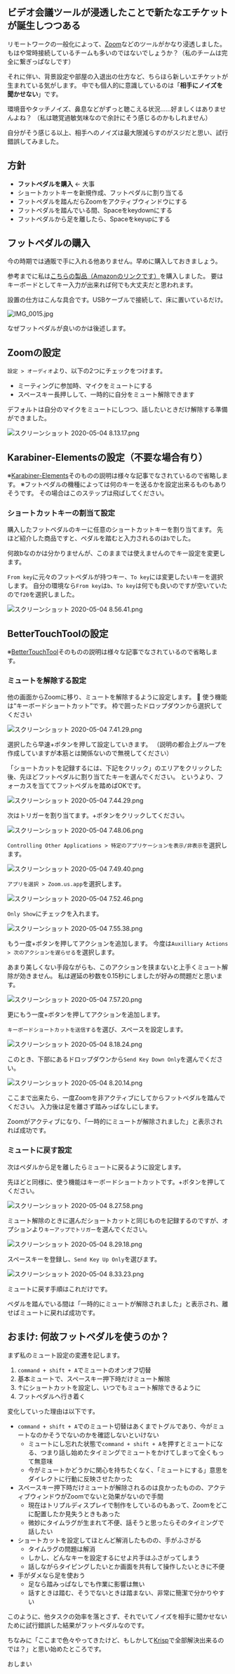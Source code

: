 <!--
title:   ZoomのTips: フットペダルで効率良く自分のミュートのオンオフを切り替える
tags:    BetterTouchTool,Karabiner,karabiner-Elements,zoom
id:      d175f074b5d9677375d8
private: false
-->
## ビデオ会議ツールが浸透したことで新たなエチケットが誕生しつつある

リモートワークの一般化によって、[Zoom](https://zoom.us/)などのツールがかなり浸透しました。
もはや常時接続しているチームも多いのではないでしょうか？（私のチームは完全に繋ぎっぱなしです）

それに伴い、背景設定や部屋の入退出の仕方など、ちらほら新しいエチケットが生まれている気がします。
中でも個人的に意識しているのは「**相手にノイズを聞かせない**」です。

環境音やタッチノイズ、鼻息などがずっと聴こえる状況……好ましくはありませんよね？
（私は聴覚過敏気味なので余計にそう感じるのかもしれません）

自分がそう感じる以上、相手へのノイズは最大限減らすのがスジだと思い、試行錯誤してみました。

## 方針

- **フットペダルを購入** <- 大事
- ショートカットキーを新規作成、フットペダルに割り当てる
- フットペダルを踏んだらZoomをアクティブウィンドウにする
- フットペダルを踏んでいる間、Spaceをkeydownにする
- フットペダルから足を離したら、Spaceをkeyupにする

## フットペダルの購入

今の時期では通販で手に入れる他ありません。早めに購入しておきましょう。

参考までに私は[こちらの製品（Amazonのリンクです）](https://www.amazon.co.jp/dp/B07T2R2CXW)を購入しました。
要はキーボードとしてキー入力が出来れば何でも大丈夫だと思われます。

設置の仕方はこんな具合です。USBケーブルで接続して、床に置いているだけ。

![IMG_0015.jpg](https://qiita-image-store.s3.ap-northeast-1.amazonaws.com/0/214677/e37a7910-2a26-21ef-febf-8bb58067deb8.jpeg)


なぜフットペダルが良いのかは後述します。

## Zoomの設定

`設定 > オーディオ`より、以下の2つにチェックをつけます。

- ミーティングに参加時、マイクをミュートにする
- スペースキー長押しして、一時的に自分をミュート解除できます

デフォルトは自分のマイクをミュートにしつつ、話したいときだけ解除する準備ができました。

![スクリーンショット 2020-05-04 8.13.17.png](https://qiita-image-store.s3.ap-northeast-1.amazonaws.com/0/214677/73145f10-a5e1-2474-097c-f050a6f88ffa.png)

## Karabiner-Elementsの設定（不要な場合有り）

※[Karabiner-Elements](https://karabiner-elements.pqrs.org/)そのものの説明は様々な記事でなされているので省略します。
※フットペダルの機種によっては何のキーを送るかを設定出来るものもありそうです。
その場合はこのステップは飛ばしてください。

### ショートカットキーの割当て設定

購入したフットペダルのキーに任意のショートカットキーを割り当てます。
先ほど紹介した商品ですと、ペダルを踏むと入力されるのは`b`でした。

何故bなのかは分かりませんが、このままでは使えませんのでキー設定を変更します。

`From key`に元々のフットペダルが持つキー、`To key`には変更したいキーを選択します。
自分の環境なら`From key`は`b`、`To key`は何でも良いのですが空いていたので`f20`を選択しました。

![スクリーンショット 2020-05-04 8.56.41.png](https://qiita-image-store.s3.ap-northeast-1.amazonaws.com/0/214677/15d25b18-2d3f-6563-8b54-03686379c2b0.png)

## BetterTouchToolの設定

※[BetterTouchTool](https://folivora.ai/)そのものの説明は様々な記事でなされているので省略します。

### ミュートを解除する設定

他の画面からZoomに移り、ミュートを解除するように設定します。

使う機能は“キーボードショートカット”です。
枠で囲ったドロップダウンから選択してください

![スクリーンショット 2020-05-04 7.41.29.png](https://qiita-image-store.s3.ap-northeast-1.amazonaws.com/0/214677/580e036f-38fd-6736-0bb2-fabd47c899ce.png)

選択したら早速+ボタンを押して設定していきます。
（説明の都合上グループを作成していますが本筋とは関係ないので無視してください）

「ショートカットを記録するには、下記をクリック」のエリアをクリックした後、先ほどフットペダルに割り当てたキーを選んでください。
というより、フォーカスを当ててフットペダルを踏めばOKです。

![スクリーンショット 2020-05-04 7.44.29.png](https://qiita-image-store.s3.ap-northeast-1.amazonaws.com/0/214677/2f0ff32a-81ff-bfc1-7052-8cb43cc32f55.png)

次はトリガーを割り当てます。+ボタンをクリックしてください。

![スクリーンショット 2020-05-04 7.48.06.png](https://qiita-image-store.s3.ap-northeast-1.amazonaws.com/0/214677/ad5c7145-187d-2515-48d9-8200f6fb85d9.png)

`Controlling Other Applications > 特定のアプリケーションを表示/非表示`を選択します。　

![スクリーンショット 2020-05-04 7.49.40.png](https://qiita-image-store.s3.ap-northeast-1.amazonaws.com/0/214677/10e068cd-28e2-f4d6-ad95-5a573894d9eb.png)

`アプリを選択 > Zoom.us.app`を選択します。

![スクリーンショット 2020-05-04 7.52.46.png](https://qiita-image-store.s3.ap-northeast-1.amazonaws.com/0/214677/2c2f6645-c5b4-0896-2068-d5eebdeb2a2f.png)

`Only Show`にチェックを入れます。

![スクリーンショット 2020-05-04 7.55.38.png](https://qiita-image-store.s3.ap-northeast-1.amazonaws.com/0/214677/0d730144-23e5-8c96-b1dd-1738169c38f5.png)

もう一度+ボタンを押してアクションを追加します。
今度は`Auxilliary Actions > 次のアクションを遅らせる`を選択します。

あまり美しくない手段ながらも、このアクションを挟まないと上手くミュート解除が効きません。
私は遅延の秒数を0.15秒にしましたが好みの問題だと思います。

![スクリーンショット 2020-05-04 7.57.20.png](https://qiita-image-store.s3.ap-northeast-1.amazonaws.com/0/214677/5c876690-0b7b-6267-27df-fd5a6882256c.png)

更にもう一度+ボタンを押してアクションを追加します。

`キーボードショートカットを送信する`を選び、スペースを設定します。

![スクリーンショット 2020-05-04 8.18.24.png](https://qiita-image-store.s3.ap-northeast-1.amazonaws.com/0/214677/27eb7350-93d3-f760-7484-48a957a3f910.png)

このとき、下部にあるドロップダウンから`Send Key Down Only`を選んでください。

![スクリーンショット 2020-05-04 8.20.14.png](https://qiita-image-store.s3.ap-northeast-1.amazonaws.com/0/214677/41a0811f-a7be-5a3d-2e8f-cd29c06729a2.png)

ここまで出来たら、一度Zoomを非アクティブにしてからフットペダルを踏んでください。
入力後は足を離さず踏みっぱなしにします。

Zoomがアクティブになり、「一時的にミュートが解除されました」と表示されれば成功です。

### ミュートに戻す設定

次はペダルから足を離したらミュートに戻るように設定します。

先ほどと同様に、使う機能はキーボードショートカットです。+ボタンを押してください。

![スクリーンショット 2020-05-04 8.27.58.png](https://qiita-image-store.s3.ap-northeast-1.amazonaws.com/0/214677/64aec23e-a9fa-64e6-7568-529238aaed9c.png)

ミュート解除のときに選んだショートカットと同じものを記録するのですが、オプションより`キーアップでトリガー`を選んでください。

![スクリーンショット 2020-05-04 8.29.18.png](https://qiita-image-store.s3.ap-northeast-1.amazonaws.com/0/214677/89bf88b4-28d9-b6c0-e886-cac785e34022.png)

スペースキーを登録し、`Send Key Up Only`を選びます。

![スクリーンショット 2020-05-04 8.33.23.png](https://qiita-image-store.s3.ap-northeast-1.amazonaws.com/0/214677/1f5efec9-06a8-6df2-170b-5e9abb8a39c6.png)

ミュートに戻す手順はこれだけです。

ペダルを踏んでいる間は「一時的にミュートが解除されました」と表示され、離せばミュートに戻れば成功です。

## おまけ: 何故フットペダルを使うのか？

まず私のミュート設定の変遷を記します。

1. `command + shift + A`でミュートのオンオフ切替
1. 基本ミュートで、スペースキー押下時だけミュート解除
1. ↑にショートカットを設定し、いつでもミュート解除できるように
1. フットペダルへ行き着く

変化していった理由は以下です。

- `command + shift + A`でのミュート切替はあくまでトグルであり、今がミュートなのかそうでないのかを確認しないといけない
    - ミュートにし忘れた状態で`command + shift + A`を押すとミュートになる、つまり話し始めたタイミングでミュートをかけてしまって全くもって無意味
    - 今がミュートかどうかに関心を持ちたくなく、「ミュートにする」意思をダイレクトに行動に反映させたかった
- スペースキー押下時だけミュートが解除されるのは良かったものの、アクティブウィンドウがZoomでないと効果がないので手間
    - 現在はトリプルディスプレイで制作をしているのもあって、Zoomをどこに配置したか見失うときもあった
    - 微妙にタイムラグが生まれて不便、話そうと思ったらそのタイミングで話したい
- ショートカットを設定してほとんど解消したものの、手がふさがる
    - タイムラグの問題は解消
    - しかし、どんなキーを設定するにせよ片手はふさがってしまう
    - 話しながらタイピングしたいとか画面を共有して操作したいときに不便
- 手がダメなら足を使おう
    - 足なら踏みっぱなしでも作業に影響は無い
    - 話すときは踏む、そうでないときは踏まない、非常に簡潔で分かりやすい

このように、他タスクの効率を落とさず、それでいてノイズを相手に聞かせないために試行錯誤した結果がフットペダルなのです。

ちなみに「ここまで色々やってきたけど、もしかして[Krisp](https://jp.vcube.com/service/krisp/pricing)で全部解決出来るのでは？」と思い始めたところです。

おしまい